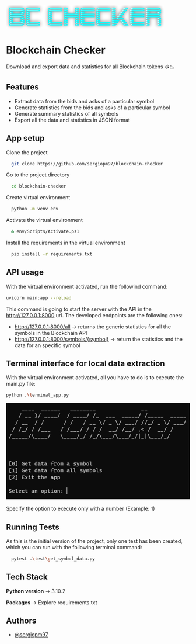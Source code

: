 ![Logo](https://raw.githubusercontent.com/sergiopm97/blockchain-checker/main/bc_checker_logo.png)

# Blockchain Checker

Download and export data and statistics for all Blockchain tokens 🪙📉

## Features

- Extract data from the bids and asks of a particular symbol
- Generate statistics from the bids and asks of a particular symbol
- Generate summary statistics of all symbols
- Export all the data and statistics in JSON format

## App setup

Clone the project

```bash
  git clone https://github.com/sergiopm97/blockchain-checker
```

Go to the project directory

```bash
  cd blockchain-checker
```

Create virtual environment

```bash
  python -m venv env
```

Activate the virtual environment

```bash
  & env/Scripts/Activate.ps1
```

Install the requirements in the virtual environment

```bash
  pip install -r requirements.txt
```

## API usage

With the virtual environment activated, run the followind command:

```bash
uvicorn main:app --reload
```

This command is going to start the server with the API in the http://127.0.0.1:8000 url. The developed endpoints are the following ones:

- http://127.0.0.1:8000/all -> returns the generic statistics for all the symbols in the Blockchain API
- http://127.0.0.1:8000/symbols/{symbol} -> return the statistics and the data for an specific symbol

## Terminal interface for local data extraction

With the virtual environment activated, all you have to do is to execute the main.py file:

```bash
python .\terminal_app.py
```

![Logo](https://raw.githubusercontent.com/sergiopm97/blockchain-checker/main/ui_example.png)

Specify the option to execute only with a number (Example: 1)

## Running Tests

As this is the initial version of the project, only one test has been created, which you can run with the following terminal command:

```bash
  pytest .\test\get_symbol_data.py
```

## Tech Stack

**Python version** -> 3.10.2

**Packages** -> Explore requirements.txt

## Authors

- [@sergiopm97](https://github.com/sergiopm97)
